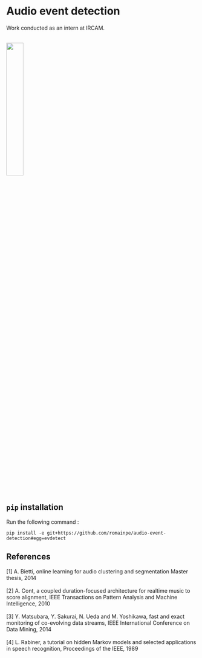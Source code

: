 # Audio event detection
Work conducted as an intern at IRCAM. <br/> <br/>
<div align="left">
  <img src="http://www2.atiam.ircam.fr/wp-content/uploads/2011/07/logoircam.jpg" width="30%"><br><br>
</div>

## `pip` installation 
Run the following command :

```
pip install -e git+https://github.com/romainpe/audio-event-detection#egg=evdetect
```

## References
[1] A. Bietti, online learning for audio clustering and segmentation Master thesis, 2014 <br/><br/>
[2] A. Cont, a coupled duration-focused architecture for realtime music to score alignment, IEEE Transactions on Pattern 
Analysis and Machine Intelligence, 2010 <br/><br/>
[3] Y. Matsubara, Y. Sakurai, N. Ueda and M. Yoshikawa, fast and exact monitoring of co-evolving data streams, IEEE 
International Conference on Data Mining, 2014 <br/><br/>
[4] L. Rabiner, a tutorial on hidden Markov models and selected applications in speech recognition, Proceedings of the 
IEEE, 1989